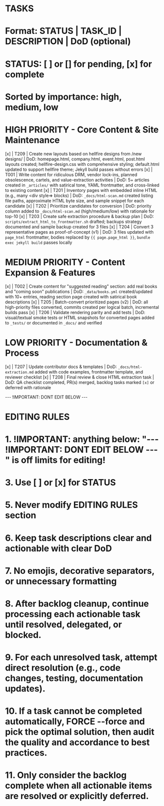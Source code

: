 # TASKS
# Format: STATUS | TASK_ID | DESCRIPTION | DoD (optional)
# STATUS: [ ] or [] for pending, [x] for complete
# Sorted by importance: high, medium, low

# HIGH PRIORITY - Core Content & Site Maintenance
[x] | T209 | Create new layouts based on hellfire designs from /new designs/ | DoD: homepage.html, company.html, event.html, post.html layouts created; hellfire-design.css with comprehensive styling; default.html updated to support hellfire theme; Jekyll build passes without errors
[x] | T001 | Write content for ridiculous DRM, vendor lock-ins, planned obsolescence, cartels, and value-extraction activities | DoD: 5+ articles created in `_articles/` with satirical tone, YAML frontmatter, and cross-linked to existing content
[x] | T201 | Inventory pages with embedded inline HTML (e.g., many <div style=> blocks) | DoD: `_docs/html-scan.md` created listing file paths, approximate HTML byte size, and sample snippet for each candidate
[x] | T202 | Prioritize candidates for conversion | DoD: priority column added to `_docs/html-scan.md` (high/medium/low) with rationale for top-10
[x] | T203 | Create safe extraction procedure & backup plan | DoD: `scripts/extract_html_to_frontmatter.sh` drafted; backups strategy documented and sample backup created for 3 files
[x] | T204 | Convert 3 representative pages as proof-of-concept (v1) | DoD: 3 files updated with `page_html` frontmatter, bodies replaced by `{{ page.page_html }}`, `bundle exec jekyll build` passes locally

# MEDIUM PRIORITY - Content Expansion & Features
[x] | T002 | Create content for "suggested reading" section: add real books and "coming soon" publications | DoD: `_data/books.yml` created/updated with 10+ entries, reading section page created with satirical book descriptions
[x] | T205 | Batch-convert prioritized pages (v2) | DoD: all high-priority files converted, commits created per logical batch, incremental builds pass
[x] | T206 | Validate rendering parity and add tests | DoD: visual/textual smoke tests or HTML snapshots for converted pages added to `_tests/` or documented in `_docs/` and verified

# LOW PRIORITY - Documentation & Process
[x] | T207 | Update contributor docs & templates | DoD: `_docs/html-extraction.md` added with code examples, frontmatter template, and reviewer checklist
[x] | T208 | Final review & close HTML extraction task | DoD: QA checklist completed, PR(s) merged, backlog tasks marked `[x]` or deferred with rationale


--- !IMPORTANT: DONT EDIT BELOW ---
# EDITING RULES
# 1. !IMPORTANT: anything below: "--- !IMPORTANT: DONT EDIT BELOW ---" is off limits for editing!
# 3. Use [ ] or [x] for STATUS
# 5. Never modify EDITING RULES section
# 6. Keep task descriptions clear and actionable with clear DoD
# 7. No emojis, decorative separators, or unnecessary formatting
# 8. After backlog cleanup, continue processing each actionable task until resolved, delegated, or blocked.
# 9. For each unresolved task, attempt direct resolution (e.g., code changes, testing, documentation updates).
# 10. If a task cannot be completed automatically, FORCE --force and pick the optimal solution, then audit the quality and accordance to best practices.
# 11. Only consider the backlog complete when all actionable items are resolved or explicitly deferred.


